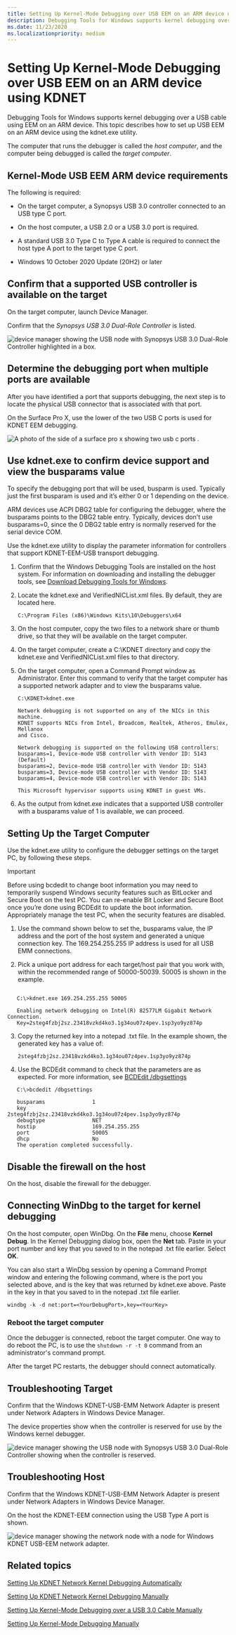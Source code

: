 ```yaml
---
title: Setting Up Kernel-Mode Debugging over USB EEM on an ARM device using KDNET
description: Debugging Tools for Windows supports kernel debugging over a USB cable using EEM on an ARM device. This topic describes how to set up USB EEM on an ARM device using the kdnet.exe utility.
ms.date: 11/23/2020
ms.localizationpriority: medium
---
```


# Setting Up Kernel-Mode Debugging over USB EEM on an ARM device using KDNET

Debugging Tools for Windows supports kernel debugging over a USB cable using EEM on an ARM device. This topic describes how to set up USB EEM on an ARM device using the kdnet.exe utility.

The computer that runs the debugger is called the *host computer*, and the computer being debugged is called the *target computer*.

## Kernel-Mode USB EEM ARM device requirements

The following is required:

- On the target computer, a Synopsys USB 3.0 controller connected to an USB type C port.

- On the host computer, a USB 2.0 or a USB 3.0 port is required.

- A standard USB 3.0 Type C to Type A cable is required to connect the host type A port to the target type C port.

- Windows 10 October 2020 Update (20H2) or later

## Confirm that a supported USB controller is available on the target

On the target computer, launch Device Manager.

Confirm that the *Synopsys USB 3.0 Dual-Role Controller* is listed.

![device manager showing the USB node with Synopsys USB 3.0 Dual-Role Controller highlighted in a box.](images/kdnet-usb-eem-device-manager-target.png)

## Determine the debugging port when multiple ports are available

After you have identified a port that supports debugging, the next step is to locate the physical USB connector that is associated with that port.

On the Surface Pro X, use the lower of the two USB C ports is used for KDNET EEM debugging.

![A photo of the side of a surface pro x showing two usb c ports .](images/kdnet-usb-eem-surface-pro-x-usb-ports.png)

## Use kdnet.exe to confirm device support and view the busparams value

To specify the debugging port that will be used, busparm is used. Typically just the first busparam is used and it’s either 0 or 1 depending on the device.

ARM devices use ACPI DBG2 table for configuring the debugger, where the busparams points to the DBG2 table entry. Typically, devices don't use busparams=0, since the 0 DBG2 table entry is normally reserved for the serial device COM.

Use the kdnet.exe utility to display the parameter information for controllers that support KDNET-EEM-USB transport debugging.

1. Confirm that the Windows Debugging Tools are installed on the host system. For information on downloading and installing the debugger tools, see [Download Debugging Tools for Windows](debugger-download-tools.md).

2. Locate the kdnet.exe and VerifiedNICList.xml files. By default, they are located here.

   `C:\Program Files (x86)\Windows Kits\10\Debuggers\x64`

3. On the host computer, copy the two files to a network share or thumb drive, so that they will be available on the target computer.

4. On the target computer, create a C:\KDNET directory and copy the kdnet.exe and VerifiedNICList.xml files to that directory.

5. On the target computer, open a Command Prompt window as Administrator. Enter this command to verify that the target computer has a supported network adapter and to view the busparams value.

   ```console
   C:\KDNET>kdnet.exe

   Network debugging is not supported on any of the NICs in this machine.
   KDNET supports NICs from Intel, Broadcom, Realtek, Atheros, Emulex, Mellanox
   and Cisco.

   Network debugging is supported on the following USB controllers:
   busparams=1, Device-mode USB controller with Vendor ID: 5143 (Default)
   busparams=2, Device-mode USB controller with Vendor ID: 5143
   busparams=3, Device-mode USB controller with Vendor ID: 5143
   busparams=4, Device-mode USB controller with Vendor ID: 5143

   This Microsoft hypervisor supports using KDNET in guest VMs.
   ```

6. As the output from kdnet.exe indicates that a supported USB controller with a busparams value of 1 is available, we can proceed.

## Setting Up the Target Computer

Use the kdnet.exe utility to configure the debugger settings on the target PC, by following these steps.

> [!IMPORTANT]
> Before using bcdedit to change boot information you may need to temporarily suspend Windows security features such as BitLocker and Secure Boot on the test PC.
> You can re-enable Bit Locker and Secure Boot once you’re done using BCDEdit to update the boot information.
> Appropriately manage the test PC, when the security features are disabled.  

1. Use the command shown below to set the, busparams value, the IP address and the port of the host system and generated a unique connection key. The 169.254.255.255 IP address is used for all USB EMM connections.

2. Pick a unique port address for each target/host pair that you work with, within the recommended range of 50000-50039. 50005 is shown in the example.

```console

   C:\>kdnet.exe 169.254.255.255 50005

   Enabling network debugging on Intel(R) 82577LM Gigabit Network Connection.
   Key=2steg4fzbj2sz.23418vzkd4ko3.1g34ou07z4pev.1sp3yo9yz874p
```

3. Copy the returned key into a notepad .txt file. In the example shown, the generated key has a value of:

   `2steg4fzbj2sz.23418vzkd4ko3.1g34ou07z4pev.1sp3yo9yz874p`

4. Use the BCDEdit command to check that the parameters are as expected. For more information, see [BCDEdit /dbgsettings](../devtest/bcdedit--dbgsettings.md)

```console
   C:\>bcdedit /dbgsettings

   busparams               1
   key                     2steg4fzbj2sz.23418vzkd4ko3.1g34ou07z4pev.1sp3yo9yz874p
   debugtype               NET
   hostip                  169.254.255.255
   port                    50005
   dhcp                    No
   The operation completed successfully.
 ```

## Disable the firewall on the host

On the host, disable the firewall for the debugger.

## Connecting WinDbg to the target for kernel debugging

On the host computer, open WinDbg. On the **File** menu, choose **Kernel Debug**. In the Kernel Debugging dialog box, open the **Net** tab. Paste in your port number and key that you saved to in the notepad .txt file earlier. Select **OK**.

You can also start a WinDbg session by opening a Command Prompt window and entering the following command, where is the port you selected above, and is the key that was returned by kdnet.exe above. Paste in the key in that you saved to in the notepad .txt file earlier.

   `windbg -k -d net:port=<YourDebugPort>,key=<YourKey>`

### Reboot the target computer

Once the debugger is connected, reboot the target computer. One way to do reboot the PC, is to use the `shutdown -r -t 0` command from an administrator's command prompt.

After the target PC restarts, the debugger should connect automatically.

## Troubleshooting Target

Confirm that the Windows KDNET-USB-EMM Network Adapter is present under Network Adapters in Windows Device Manager.

The device properties show when the controller is reserved for use by the Windows kernel debugger.

![device manager showing the USB node with Synopsys USB 3.0 Dual-Role Controller showing when the controller is reserved.](images/kdnet-usb-eem-device-manager-properties-active-target.png)

## Troubleshooting Host

Confirm that the Windows KDNET-USB-EMM Network Adapter is present under Network Adapters in Windows Device Manager.

On the host the KDNET-EEM connection using the USB Type A port is shown.

![device manager showing the network node with a node for Windows KDNET USB-EEM network adapter.](images/kdnet-usb-eem-device-manager-host-adapter.png)

## Related topics

[Setting Up KDNET Network Kernel Debugging Automatically](setting-up-a-network-debugging-connection-automatically.md)

[Setting Up KDNET Network Kernel Debugging Manually](setting-up-a-network-debugging-connection.md)

[Setting Up Kernel-Mode Debugging over a USB 3.0 Cable Manually](setting-up-a-usb-3-0-debug-cable-connection.md)

[Setting Up Kernel-Mode Debugging Manually](setting-up-kernel-mode-debugging-in-windbg--cdb--or-ntsd.md)
